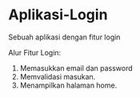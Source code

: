 # Aplikasi-Login
Sebuah aplikasi dengan fitur login

Alur Fitur Login:

  1. Memasukkan email dan password
  2. Memvalidasi masukan.
  3. Menampilkan halaman home.
